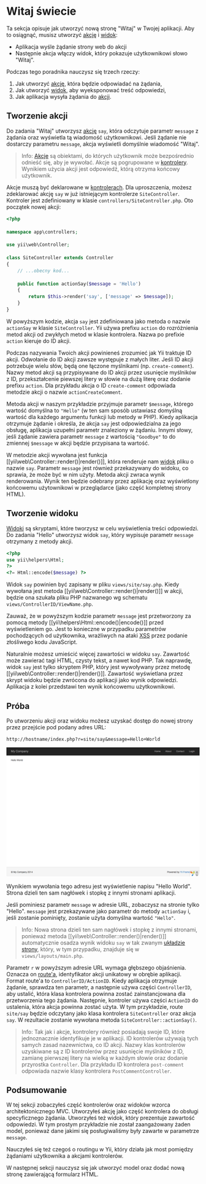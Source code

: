 Witaj świecie
============

Ta sekcja opisuje jak utworzyć nową stronę "Witaj" w Twojej aplikacji.
Aby to osiągnąć, musisz utworzyć [akcję](structure-controllers.md#creating-actions) i [widok](structure-views.md):

* Aplikacja wyśle żądanie strony web do akcji
* Następnie akcja włączy widok, który pokazuje użytkownikowi słowo "Witaj".

Podczas tego poradnika nauczysz się trzech rzeczy:

1. Jak utworzyć [akcję](structure-controllers.md#creating-actions), która będzie odpowiadać na żądania,
2. Jak utworzyć [widok](structure-views.md), aby wyeksponować treść odpowiedzi,
3. Jak aplikacja wysyła żądania do [akcji](structure-controllers.md#creating-actions).

Tworzenie akcji <span id="creating-action"></span>
------------------

Do zadania "Witaj" utworzysz [akcję](structure-controllers.md#creating-actions) `say`, która odczytuje parametr `message` z żądania oraz wyświetla tą wiadomość użytkownikowi.
Jeśli żądanie nie dostarczy parametru `message`, akcja wyświetli domyślnie wiadomość "Witaj".

> Info: [Akcje](structure-controllers.md#creating-actions) są obiektami, do których użytkownik może bezpośrednio odnieść się, aby je wywołać.
> Akcje są pogrupowane w [kontrolery](structure-controllers.md). Wynikiem użycia akcji jest odpowiedź, którą otrzyma końcowy użytkownik.

Akcje muszą być deklarowane w [kontrolerach](structure-controllers.md). Dla uproszczenia, możesz zdeklarować akcję `say` w już istniejącym kontrolerze `SiteController`. 
Kontroler jest zdefiniowany w klasie `controllers/SiteController.php`. Oto początek nowej akcji:

```php
<?php

namespace app\controllers;

use yii\web\Controller;

class SiteController extends Controller
{
    // ...obecny kod...

    public function actionSay($message = 'Hello')
    {
        return $this->render('say', ['message' => $message]);
    }
}
```

W powyższym kodzie, akcja `say` jest zdefiniowana jako metoda o nazwie `actionSay` w klasie `SiteController`.
Yii używa prefixu `action` do rozróżnienia metod akcji od zwykłych metod w klasie kontrolera. Nazwa po prefixie `action` kieruje do ID akcji.

Podczas nazywania Twoich akcji powinieneś zrozumieć jak Yii traktuje ID akcji. Odwołanie do ID akcji zawsze występuje z małych liter. 
Jeśli ID akcji potrzebuje wielu słów, będą one łączone myślnikami (np. `create-comment`). Nazwy metod akcji są przypisywane do ID akcji przez usunięcie myślników z ID, przekształcenie 
piewszej litery w słowie na dużą literę oraz dodanie prefixu `action`. Dla przykładu akcja o ID `create-comment` odpowiada metodzie akcji o nazwie `actionCreateComment`.

Metoda akcji w naszym przykładzie przyjmuje parametr `$message`, którego wartość domyślna to `"Hello"` (w ten sam sposób ustawiasz domyślną wartość dla każdego argumentu funkcji lub 
metody w PHP).
Kiedy aplikacja otrzymuje żądanie i określa, że akcja `say` jest odpowiedzialna za jego obsługę, aplikacja uzupełni parametr znaleziony w żądaniu. 
Innymi słowy, jeśli żądanie zawiera parametr `message` z wartością `"Goodbye"` to do zmiennej `$message` w akcji będzie przypisana ta wartość.

W metodzie akcji wywołana jest funkcja [[yii\web\Controller::render()|render()]], która renderuje nam [widok](structure-views.md) pliku o nazwie `say`.
Parametr `message` jest również przekazywany do widoku, co sprawia, że może być w nim użyty. Metoda akcji zwraca wynik renderowania. Wynik ten będzie odebrany przez aplikację oraz 
wyświetlony końcowemu użytownikowi w przeglądarce (jako część kompletnej strony HTML).

Tworzenie widoku <span id="creating-view"></span>
---------------

[Widoki](structure-views.md) są skryptami, które tworzysz w celu wyświetlenia treści odpowiedzi.
Do zadania "Hello" utworzysz widok `say`, który wypisuje parametr `message` otrzymany z metody akcji.

```php
<?php
use yii\helpers\Html;
?>
<?= Html::encode($message) ?>
```

Widok `say` powinien być zapisany w pliku `views/site/say.php`. Kiedy wywołana jest metoda [[yii\web\Controller::render()|render()]] w akcji, będzie ona szukała pliku PHP nazwanego 
wg schematu `views/ControllerID/ViewName.php`.

Zauważ, że w powyższym kodzie parametr `message` jest przetworzony za pomocą metody [[yii\helpers\Html::encode()|encode()]] przed wyświetleniem go. Jest to konieczne w przypadku 
parametrów pochodzących od użytkownika, wrażliwych na ataki [XSS](http://en.wikipedia.org/wiki/Cross-site_scripting) przez podanie złośliwego kodu JavaScript.

Naturalnie możesz umieścić więcej zawartości w widoku `say`. Zawartość może zawierać tagi HTML, czysty tekst, a nawet kod PHP.
Tak naprawdę, widok `say` jest tylko skryptem PHP, który jest wywoływany przez metodę [[yii\web\Controller::render()|render()]].
Zawartość wyświetlana przez skrypt widoku będzie zwrócona do aplikacji jako wynik odpowiedzi. Aplikacja z kolei przedstawi ten wynik końcowemu użytkownikowi.

Próba <span id="trying-it-out"></span>
-------------

Po utworzeniu akcji oraz widoku możesz uzyskać dostęp do nowej strony przez przejście pod podany adres URL:

```
http://hostname/index.php?r=site/say&message=Hello+World
```

![Witaj świecie](../guide/images/start-hello-world.png)

Wynikiem wywołania tego adresu jest wyświetlenie napisu "Hello World". Strona dzieli ten sam nagłówek i stopkę z innymi stronami aplikacji. 

Jeśli pominiesz parametr `message` w adresie URL, zobaczysz na stronie tylko "Hello". `message` jest przekazywane jako parametr do metody `actionSay` i, jeśli zostanie pominięty, 
zostanie użyta domyślna wartość `"Hello"`.

> Info: Nowa strona dzieli ten sam nagłówek i stopkę z innymi stronami, ponieważ metoda [[yii\web\Controller::render()|render()]] automatycznie osadza wynik widoku `say` w tak zwanym 
[układzie strony](structure-views.md#layouts), który, w tym przypadku, znajduje się w `views/layouts/main.php`.

Parametr `r` w powyższym adresie URL wymaga głębszego objaśnienia. Oznacza on [route'a](runtime-routing.md), identyfikator akcji unikatowy w obrębie aplikacji.
Format route'a to `ControllerID/ActionID`. Kiedy aplikacja otrzymuje żądanie, sprawdza ten parametr, a następnie używa części `ControllerID`, aby ustalić, która klasa kontrolera 
powinna zostać zainstancjowana dla przetworzenia tego żądania.
Następnie, kontroler używa części `ActionID` do ustalenia, która akcja powinna zostać użyta. W tym przykładzie, route `site/say` będzie odczytany jako klasa kontrolera `SiteController` 
oraz akcja `say`.
W rezultacie zostanie wywołana metoda `SiteController::actionSay()`.

> Info: Tak jak i akcje, kontrolery również posiadają swoje ID, które jednoznacznie identyfikuje je w aplikacji.
> ID kontrolerów używają tych samych zasad nazewnictwa, co ID akcji. Nazwy klas kontrolerów uzyskiwane są z ID kontrolerów przez usunięcie myślników z ID, zamianę pierwszej litery na 
wielką w każdym słowie oraz dodanie przyrostka `Controller`.
Dla przykładu ID kontrolera `post-comment` odpowiada nazwie klasy kontrolera `PostCommentController`.

Podsumowanie <span id="summary"></span>
-------

W tej sekcji zobaczyłeś część kontrolerów oraz widoków wzorca architektonicznego MVC.
Utworzyłeś akcję jako część kontrolera do obsługi specyficznego żądania. Utworzyłeś też widok, który prezentuje zawartość odpowiedzi.
W tym prostym przykładzie nie został zaangażowany żaden model, ponieważ dane jakimi się posługiwaliśmy były zawarte w parametrze `message`.

Nauczyłeś się też czegoś o routingu w Yii, który działa jak most pomiędzy żądaniami użytkownika a akcjami kontrolerów. 

W następnej sekcji nauczysz się jak utworzyć model oraz dodać nową stronę zawierającą formularz HTML.